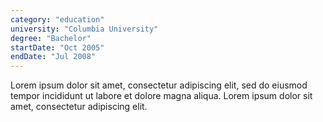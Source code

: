 ```yaml
---
category: "education"
university: "Columbia University"
degree: "Bachelor"
startDate: "Oct 2005"
endDate: "Jul 2008"
---
```


Lorem ipsum dolor sit amet, consectetur adipiscing elit, sed do eiusmod tempor incididunt ut labore et dolore magna aliqua. Lorem ipsum dolor sit amet, consectetur adipiscing elit.

